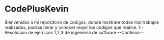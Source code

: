 # CodePlusKevin
Bienvenidos a mi repositorio de codigos, donde mostrare todos mis trabajos realizados, podras mirar y conocer mejor los codigos que realice. 
1.- Resolucion de ejercicos 1,2,3 de ingenieria de software
--Continua--
